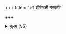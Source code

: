 +++
title = "०२ शीर्षण्वती नस्वती"

+++
<details><summary>मूलम् (VS)</summary>

शी॑र्ष॒ण्वती॑ न॒स्वती॑ क॒र्णिनी॑ कृत्या॒कृता॒ संभृ॑ता वि॒श्वरू॑पा। सारादे॒त्वप॑ नुदाम एनाम् ॥
</details>